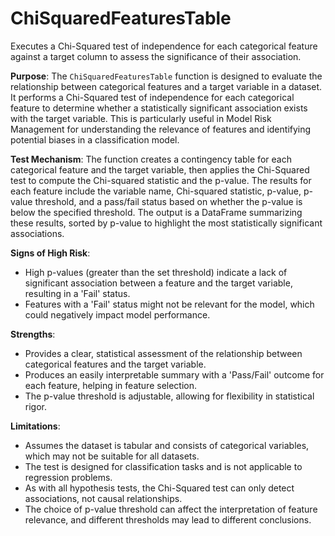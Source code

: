 # ChiSquaredFeaturesTable

Executes a Chi-Squared test of independence for each categorical feature against a target column to assess the
significance of their association.

**Purpose**: The `ChiSquaredFeaturesTable` function is designed to evaluate the relationship between categorical
features and a target variable in a dataset. It performs a Chi-Squared test of independence for each categorical
feature to determine whether a statistically significant association exists with the target variable. This is
particularly useful in Model Risk Management for understanding the relevance of features and identifying potential
biases in a classification model.

**Test Mechanism**: The function creates a contingency table for each categorical feature and the target variable,
then applies the Chi-Squared test to compute the Chi-squared statistic and the p-value. The results for each feature
include the variable name, Chi-squared statistic, p-value, p-value threshold, and a pass/fail status based on whether
the p-value is below the specified threshold. The output is a DataFrame summarizing these results, sorted by p-value
to highlight the most statistically significant associations.

**Signs of High Risk**:
- High p-values (greater than the set threshold) indicate a lack of significant association between a feature and the
target variable, resulting in a 'Fail' status.
- Features with a 'Fail' status might not be relevant for the model, which could negatively impact model performance.

**Strengths**:
- Provides a clear, statistical assessment of the relationship between categorical features and the target variable.
- Produces an easily interpretable summary with a 'Pass/Fail' outcome for each feature, helping in feature selection.
- The p-value threshold is adjustable, allowing for flexibility in statistical rigor.

**Limitations**:
- Assumes the dataset is tabular and consists of categorical variables, which may not be suitable for all datasets.
- The test is designed for classification tasks and is not applicable to regression problems.
- As with all hypothesis tests, the Chi-Squared test can only detect associations, not causal relationships.
- The choice of p-value threshold can affect the interpretation of feature relevance, and different thresholds may
lead to different conclusions.